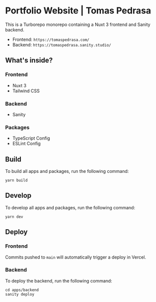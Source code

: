 # Portfolio Website | Tomas Pedrasa

This is a Turborepo monorepo containing a Nuxt 3 frontend and Sanity backend.

- Frontend: `https://tomaspedrasa.com/`
- Backend: `https://tomaspedrasa.sanity.studio/`

## What's inside?

### Frontend

- Nuxt 3
- Tailwind CSS

### Backend

- Sanity

### Packages

- TypeScript Config
- ESLint Config

## Build

To build all apps and packages, run the following command:

```
yarn build
```

## Develop

To develop all apps and packages, run the following command:

```
yarn dev
```

## Deploy

### Frontend

Commits pushed to `main` will automatically trigger a deploy in Vercel.

### Backend

To deploy the backend, run the following command:

```
cd apps/backend
sanity deploy
```
